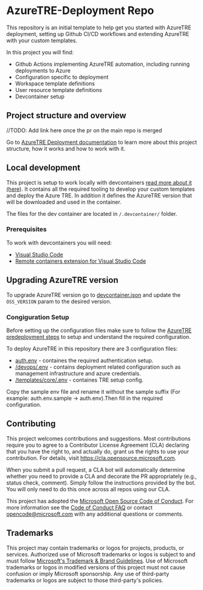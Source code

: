 # AzureTRE-Deployment Repo

This repository is an initial template to help get you started with AzureTRE deployment, setting up Github CI/CD workflows and extending AzureTRE with your custom templates.

In this project you will find:

- Github Actions implementing AzureTRE automation, including running deployments to Azure
- Configuration specific to deployment
- Workspace template definitions
- User resource template definitions
- Devcontainer setup

## Project structure and overview

//TODO: Add link here once the pr on the main repo is merged

Go to [AzureTRE Deployment documentation]() to learn more about this project structure, how it works and how to work with it.

## Local development

This project is setup to work locally with devcontainers [read more about it (here](https://code.visualstudio.com/docs/remote/containers)). It contains all the required tooling to develop your custom templates and deploy the Azure TRE. In addition it defines the AzureTRE version that will be downloaded and used in the container.

The files for the dev container are located in `/.devcontainer/` folder.

### Prerequisites

To work with devcontainers you will need:

- [Visual Studio Code](https://code.visualstudio.com)
- [Remote containers extension for Visual Studio Code](https://marketplace.visualstudio.com/items?itemName=ms-vscode-remote.remote-containers)

## Upgrading AzureTRE version

To upgrade AzureTRE version go to [devcontainer.json](.devcontainer/devcontainer.json) and update the `OSS_VERSION` param to the desired version.

### Congiguration Setup

Before setting up the configuration files make sure to follow the [AzureTRE predeployment steps](https://microsoft.github.io/AzureTRE/tre-admins/setup-instructions/pre-deployment-steps/) to setup and understand the required configuration.

To deploy AzureTRE in this repository there are 3 configuration files:

- [auth.env](/devops/auth.env.sample) - containes the required authentication setup.
- [/devops/.env](/devops/.env.sample) - contains deployment related configuration such as management infrastructure and azure credentials.
- [/templates/core/.env](/devops/.env.sample) - containes TRE setup config.

Copy the sample env file and rename it without the sample suffix (For example: auth.env.sample -> auth.env).Then fill in the required configuration.

## Contributing

This project welcomes contributions and suggestions.  Most contributions require you to agree to a
Contributor License Agreement (CLA) declaring that you have the right to, and actually do, grant us
the rights to use your contribution. For details, visit <https://cla.opensource.microsoft.com>.

When you submit a pull request, a CLA bot will automatically determine whether you need to provide
a CLA and decorate the PR appropriately (e.g., status check, comment). Simply follow the instructions
provided by the bot. You will only need to do this once across all repos using our CLA.

This project has adopted the [Microsoft Open Source Code of Conduct](https://opensource.microsoft.com/codeofconduct/).
For more information see the [Code of Conduct FAQ](https://opensource.microsoft.com/codeofconduct/faq/) or
contact [opencode@microsoft.com](mailto:opencode@microsoft.com) with any additional questions or comments.

## Trademarks

This project may contain trademarks or logos for projects, products, or services. Authorized use of Microsoft
trademarks or logos is subject to and must follow
[Microsoft's Trademark & Brand Guidelines](https://www.microsoft.com/en-us/legal/intellectualproperty/trademarks/usage/general).
Use of Microsoft trademarks or logos in modified versions of this project must not cause confusion or imply Microsoft sponsorship.
Any use of third-party trademarks or logos are subject to those third-party's policies.
